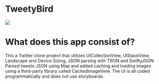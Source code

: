 # TweetyBird

![](https://media.giphy.com/media/3ov9k51RbfYnvyRG48/giphy.gif)

# What does this app consist of?
This a Twitter clone project that utilizes UICollectionView, UIStackView, Landscape and Device Sizing, JSON parsing with TRON and SwiftyJSON. Parsed tweets JSON using Map and added caching and loading images using a third-party library called CachedImageView. The UI is all coded programmatically and does not use storyboards.

